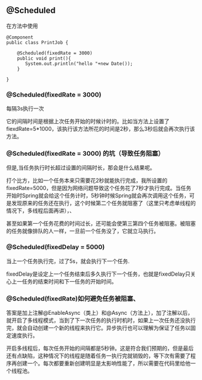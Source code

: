 ## @Scheduled

在方法中使用

```jshelllanguage
@Component
public class PrintJob {

    @Scheduled(fixedRate = 3000)
    public void print(){
       System.out.println("hello "+new Date());
    }

}
```

### @Scheduled(fixedRate = 3000)

每隔3s执行一次

它的间隔时间是根据上次任务开始的时候计时的。比如当方法上设置了fiexdRate=5*1000，该执行该方法所花的时间是2秒，那么3秒后就会再次执行该方法。

### @Scheduled(fixedRate = 3000) 的坑（导致任务阻塞）

但是,当任务执行时长超过设置的间隔时长，那会是什么结果呢。

打个比方，比如一个任务本来只需要花2秒就能执行完成，我所设置的fixedRate=5000，但是因为网络问题导致这个任务花了7秒才执行完成。当任务开始时Spring就会给这个任务计时，5秒钟时候Spring就会再次调用这个任务，可是发现原来的任务还在执行，这个时候第二个任务就阻塞了（这里只考虑单线程的情况下，多线程后面再讲），、

甚至如果第一个任务花费的时间过长，还可能会使第三第四个任务被阻塞。被阻塞的任务就像排队的人一样，一旦前一个任务没了，它就立马执行。

### @Scheduled(fixedDelay = 5000)

当上一个任务执行完，过了5s，就会执行下一个任务.

fixedDelay是设定上一个任务结束后多久执行下一个任务，也就是fixedDelay只关心上一任务的结束时间和下一任务的开始时间。

### @Scheduled(fixedRate)如何避免任务被阻塞、

答案是加上注解@EnableAsync（类上）和@Async（方法上），加了注解以后，就开启了多线程模式，当到了下一次任务的执行时机时，如果上一次任务还没执行完，就会自动创建一个新的线程来执行它。异步执行也可以理解为保证了任务以固定速度执行。

开启多线程后，每次任务开始的间隔都是5秒钟。这是符合我们预期的，但是最后还有点缺陷，这种情况下的线程是随着任务一执行完就销毁的，等下次有需要了程序再创建一个。每次都要重新创建明显是太影响性能了，所以需要在代码里给他一个线程池。















